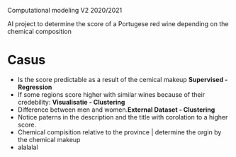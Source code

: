 Computational modeling V2 2020/2021

AI project to determine the score of a Portugese red wine depending on the chemical composition

<h1>Casus</h1>
<ul>
    <li>Is the score predictable as a result of the cemical makeup <b>Supervised - Regression</b></li>
    <li>If some regions score higher with similar wines because of their credebility: <b>Visualisatie - Clustering</b></li>
    <li>Difference between men and women.<b>External Dataset - Clustering </b></li>
    <li>Notice paterns in the description and the title with corolation to a higher score.<b></b></li>
    <li>Chemical compisition relative to the province | determine the orgin by the chemical makeup</li>
    <li> alalalal </li>
</ul>
